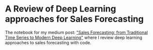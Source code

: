 # A Review of Deep Learning approaches for Sales Forecasting
The notebook for my medium post: ["Sales Forecasting: from Traditional Time Series to Modern Deep Learning"](https://medium.com/@lucas.soares/sales-forecasting-from-time-series-to-deep-learning-5d115514bfac) where I review deep learning approaches to sales forecasting with code. 
